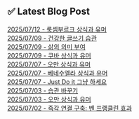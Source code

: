 
## ✅ Latest Blog Post
 
[2025/07/12 - 룩셈부르크 상식과 유머](https://3hongstore.tistory.com/359) <br/>
[2025/07/09 - 건강한 글쓰기 습관](https://3hongstore.tistory.com/358) <br/>
[2025/07/09 - 삶의 의미 부여](https://3hongstore.tistory.com/357) <br/>
[2025/07/09 - 쿠바 상식과 유머](https://3hongstore.tistory.com/356) <br/>
[2025/07/07 - 오만 상식과 유머](https://3hongstore.tistory.com/355) <br/>
[2025/07/07 - 베네수엘라 상식과 유머](https://3hongstore.tistory.com/354) <br/>
[2025/07/07 - Just Do it 그냥 하세요](https://3hongstore.tistory.com/353) <br/>
[2025/07/03 - 습관 바꾸기](https://3hongstore.tistory.com/352) <br/>
[2025/07/03 - 오만 상식과 유머](https://3hongstore.tistory.com/351) <br/>
[2025/07/02 - 즉각 연결 구축: 벤 프랭클린 효과](https://3hongstore.tistory.com/350) <br/>
